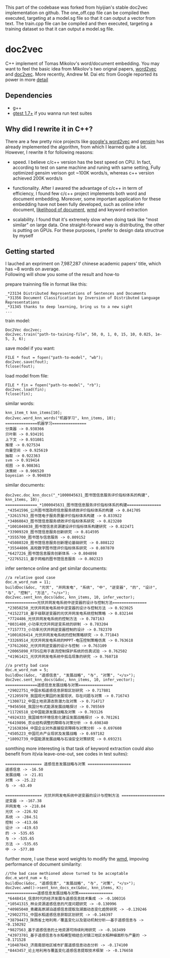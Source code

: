 This part of the codebase was forked from hiyijian's stable doc2vec implementation on github.
The one_off.cpp file can be compiled then executed, targeting at a model.sg file so that it can output a vector from text.
The train.cpp file can be compiled and then executed, targeting a training dataset so that it can output a model.sg file.

# doc2vec
C++ implement of Tomas Mikolov's word/document embedding. You may want to feel the basic idea from Mikolov's two orignal papers, [word2vec](http://arxiv.org/pdf/1301.3781.pdf) and [doc2vec](http://cs.stanford.edu/~quocle/paragraph_vector.pdf). More recently, Andrew M. Dai etc from Google reported its power in more [detail](http://arxiv.org/pdf/1507.07998.pdf)

## Dependencies
* g++ </br>
* [gtest 1.7+](http://code.google.com/p/googletest/) if you wanna run test suites </br>

## Why did I rewrite it in C++?
There are a few pretty nice projects like [google's word2vec](https://code.google.com/p/word2vec/) and [gensim](https://github.com/piskvorky/gensim) has already implemented the algorithm, from which I learned quite a lot. However, I rewrite it for following reasons:</br>

* speed. I believe c/c++ version has the best speed on CPU. In fact, according to test on same machine and runing with same setting, Fully optimized gensim verison got ~100K words/s, whereas c++ version achieved 200K words/s </br>

* functionality. After I awared the advantage of c/c++ in term of efficiency, I found few c/c++ project implements both word and document embedding. Moreover, some important application for these embedding have not been fully developed, such as online infer document, [likelihood of document](http://arxiv.org/abs/1504.07295), [wmd](jmlr.org/proceedings/papers/v37/kusnerb15.pdf) and keyword extraction </br>

* scalability. I found that it's extremely slow when doing task like "most similar" on large data. One straight-forward way is distributing, the other is putting on GPUs. For these purposes, I prefer to design data structrue by myself

## Getting started
I lauched an expriment on 7,987,287 chinese academic papers' title, which has ~8 words on average. </br>
Following will show you some of the result and how-to </br>

prepare trainning file in format like this: </br>

    _*23134 Distributed Representations of Sentences and Documents
    _*31356 Document Classification by Inversion of Distributed Language Representations
    _*31345 thanks to deep learning, bring us to a new sight
    ...

train model: </br>

    Doc2Vec doc2vec;
    doc2vec.train("path-to-taining-file", 50, 0, 1, 0, 15, 10, 0.025, 1e-5, 3, 6);

save model if you want: </br>

    FILE * fout = fopen("path-to-model", "wb");
    doc2vec.save(fout);
    fclose(fout);

load model from file: </br>

    FILE * fin = fopen("path-to-model", "rb");
    doc2vec.load(fin);
    fclose(fin);

similar words: </br>

    knn_item_t knn_items[10];
    doc2vec.word_knn_words("机器学习", knn_items, 10);
    ==============机器学习===============
    分类器 -> 0.938366
    贝叶斯 -> 0.934191
    上下文 -> 0.931081
    推理 -> 0.927534
    向量空间 -> 0.925619
    抽取 -> 0.922363
    svm -> 0.919414
    视图 -> 0.908361
    决策树 -> 0.906520
    bayesian -> 0.904839

similar documents: </br>

    doc2vec.doc_knn_docs("_*1000045631_图书馆信息服务评价指标体系的构建", knn_items, 10);
    ==============_*1000045631_图书馆信息服务评价指标体系的构建===============
    _*43541596_公共图书馆政府信息服务绩效评价指标体系的构建 -> 0.841705
    _*32615763_图书馆电子服务质量评价指标体系构建 -> 0.833922
    _*34860843_图书馆信息服务绩效评价指标体系研究 -> 0.823280
    _*1001040838_图书馆信息资源建设评价指标体系构建研究 -> 0.822471
    _*33909320_图书馆信息服务创新研究 -> 0.814595
    _*3555700_图书馆与信息服务 -> 0.809152
    _*45080320_图书馆信息服务创新理论基础研究 -> 0.808122
    _*35544806_高校数字图书馆评价指标体系研究 -> 0.807870
    _*6427226_图书馆信息服务创新体系 -> 0.804898
    _*22765211_基于网格的图书馆信息服务 -> 0.802323

infer sentence online and get similar documents: </br>

    //a relative good case
    doc.m_word_num = 11;
    buildDoc(&doc, "光伏", "并网发电", "系统", "中",	"逆变器", "的", "设计",	"与", "控制", "方法", "</s>");
    doc2vec.sent_knn_docs(&doc, knn_items, 10, infer_vector);
    ==============光伏并网发电系统中逆变器的设计与控制方法===============
    _*23050250_光伏并网发电系统中逆变器的设计与控制方法 -> 0.923025
    _*41522718_基于级联逆变器的光伏并网发电系统控制策略 -> 0.832144
    _*7724486_光伏并网发电系统的控制方法 -> 0.787163
    _*8031480_小功率光伏并网逆变系统的研制 -> 0.783204
    _*7157773_小功率光伏并网逆变器控制的设计 -> 0.782370
    _*1001026414_光伏并网发电系统的控制策略研究 -> 0.771843
    _*33269514_光伏并网发电系统的MPPT-电压控制策略仿真 -> 0.763618
    _*37612602_光伏并网逆变器的设计与控制 -> 0.763109
    _*20065898_RTDS应用于直流控制保护系统的仿真试验 -> 0.762502
    _*41961421_光伏并网发电系统中孤岛现象的研究 -> 0.760718

    //a pretty bad case
    doc.m_word_num = 5;
    buildDoc(&doc, "遥感信息", "发展战略", "与", "对策", "</s>");
    doc2vec.sent_knn_docs(&doc, knn_items, 10, infer_vector);
    ==============遥感信息发展战略与对策===============
    _*29022751_中国水稻遥感信息获取区划研究 -> 0.717881
    _*21205970_我国观光果园的发展现状、存在问题与对策 -> 0.716743
    _*1308712_中国土地资源态势潜力及对策 -> 0.714717
    _*9456568_我国分布式能源发展战略探讨 -> 0.705569
    _*11726518_论中国能源发展战略及对策 -> 0.703126
    _*4924333_我国城市环境信息化建设发展战略探讨 -> 0.701261
    _*6419896_农业结构调整的障碍与对策分析 -> 0.698340
    _*21638304_中国企业对外直接投资障碍与对策分析 -> 0.697608
    _*4505223_中国花卉产业现状及发展战略 -> 0.697182
    _*18092739_中国能源发展战略与石油安全对策研究 -> 0.693231

somthing more interesting is that task of keyword extraction could also benefit from it(via leave-one-out, see codes in test suites): <br>

    ================ 遥感信息发展战略与对策 ===================
    遥感信息 -> -16.50
    发展战略 -> -21.81
    对策 -> -25.22
    与 -> -63.49

    ================ 光伏并网发电系统中逆变器的设计与控制方法 ===================
    逆变器 -> -167.38
    并网发电 -> -218.84
    光伏 -> -226.92
    系统 -> -284.51
    控制 -> -413.66
    设计 -> -419.63
    的 -> -535.65
    与 -> -535.65
    方法 -> -535.65
    中 -> -577.80

further more, I use these word weights to modify the [wmd](jmlr.org/proceedings/papers/v37/kusnerb15.pdf), impoving performance of document similarity:

    //the bad case methioned above turned to be acceptable
    doc.m_word_num = 6;
    buildDoc(&doc, "遥感信息", "发展战略", "与", "对策", "</s>");
    doc2vec.wmd()->sent_knn_docs_ex(&doc, knn_items, K);
    ==============遥感信息发展战略与对策===============
    _*6448414_信息时代的经济发展与遥感信息技术集成 -> -0.100316
    _*10541315_林业资源遥感信息的尺度问题研究 -> -0.130996
    _*40985040_青藏高原湖泊遥感信息提取及湖面动态变化趋势研究 -> -0.139246
    _*29022751_中国水稻遥感信息获取区划研究 -> -0.146397
    _*38794473_陕西省土地利用／覆盖变化以及驱动机制分析——基于遥感信息与 -> -0.150292
    _*9827563_基于遥感信息的土地资源可持续利用研究 -> -0.163499
    _*43973701_基于遥感信息与水稻模型相结合对镇江地区水稻种植面积与产量的 -> -0.171528
    _*10487843_济南南部地区城市扩展遥感信息动态分析 -> -0.174100
    _*8443457_论土地利用与覆盖变化遥感信息提取技术框架 -> -0.176658
